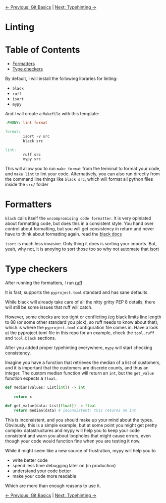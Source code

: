 [← Previous: Git Basics](git_basics.md) | [Next: Typehinting →](typehinting.md)

# Linting

# Table of Contents

- [Formatters](#Formatters)
- [Type checkers](#Type-checkers)

By default, I will install the following libraries for linting:

- `black`
- `ruff`
- `isort`
- `mypy`

And I will create a `Makefile` with this template:

```makefile
.PHONY: lint format

format:
        isort -v src
        black src

lint:
        ruff src
        mypy src
```

This will allow you to run `make format` from the terminal to format your code, and `make lint` to lint your code.
Alternatively, you can also run directly from the command line things like `black src`,
which will format all python files inside the `src/` folder

# Formatters

`black` calls itself the `uncompromising code formatter`. It is very opiniated about
formatting code, but does this in a consistent style. You hand over control about
formatting, but you will get consistency in return and never have to think about formatting
again. read the [black docs](https://github.com/psf/black)

`isort` is much less invasive. Only thing it does is sorting your imports. But, yeah, why
not, it is anoying to sort those too so why not automate that [isort](https://pycqa.github.io/isort)

# Type checkers

After running the formatters, I run [ruff](https://beta.ruff.rs/docs/)

It is fast, supports the `pyproject.toml` standard and has sane defaults.

While black will already take care of all the nitty gritty PEP 8 details, there will still be some
issues that ruff will catch.

However, some checks are too tight or conflicting (eg black limits line length to 88 (or some other standard you pick), so ruff needs to know about that), which is where the `pyproject.toml` configuration file comes in.
Have a look at the pyproject.toml file in this repo for an example, check the `tool.ruff` and `tool.black` sections.

After you added proper typehinting everywhere, `mypy` will start checking consistency.

Imagine you have a function that retrieves the median of a list of customers,
and it is important that the customers are discrete counts, and thus an integer.
The custom median function will return an `int`, but the `get_value` function expects a `float`.

```python
def median(values: List[int]) -> int
    ...
    return x

def get_value(data: List[float]) -> float
    return median(data) # inconsistent: this returns an int
```

This is inconsistent, and you should make up your mind about the types.
Obviously, this is a simple example, but at some point you might get pretty complex datastructures and mypy will help you to keep your code consistent and warn you about loopholes that might cause errors, even though your code would function fine when you are testing it now.

While it might seem like a new source of frustration, mypy will help you to

- write better code
- spend less time debugging later on (in production)
- understand your code better
- make your code more readable

Which are more than enough reasons to use it.

[← Previous: Git Basics](git_basics.md) | [Next: Typehinting →](typehinting.md)
